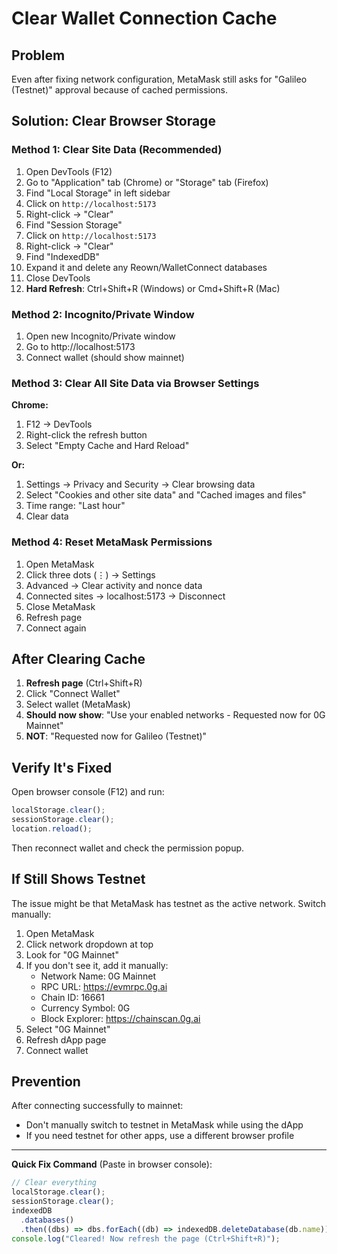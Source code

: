 # Clear Wallet Connection Cache

## Problem

Even after fixing network configuration, MetaMask still asks for "Galileo (Testnet)" approval because of cached permissions.

## Solution: Clear Browser Storage

### Method 1: Clear Site Data (Recommended)

1. Open DevTools (F12)
2. Go to "Application" tab (Chrome) or "Storage" tab (Firefox)
3. Find "Local Storage" in left sidebar
4. Click on `http://localhost:5173`
5. Right-click → "Clear"
6. Find "Session Storage"
7. Click on `http://localhost:5173`
8. Right-click → "Clear"
9. Find "IndexedDB"
10. Expand it and delete any Reown/WalletConnect databases
11. Close DevTools
12. **Hard Refresh**: Ctrl+Shift+R (Windows) or Cmd+Shift+R (Mac)

### Method 2: Incognito/Private Window

1. Open new Incognito/Private window
2. Go to http://localhost:5173
3. Connect wallet (should show mainnet)

### Method 3: Clear All Site Data via Browser Settings

**Chrome:**

1. F12 → DevTools
2. Right-click the refresh button
3. Select "Empty Cache and Hard Reload"

**Or:**

1. Settings → Privacy and Security → Clear browsing data
2. Select "Cookies and other site data" and "Cached images and files"
3. Time range: "Last hour"
4. Clear data

### Method 4: Reset MetaMask Permissions

1. Open MetaMask
2. Click three dots (⋮) → Settings
3. Advanced → Clear activity and nonce data
4. Connected sites → localhost:5173 → Disconnect
5. Close MetaMask
6. Refresh page
7. Connect again

## After Clearing Cache

1. **Refresh page** (Ctrl+Shift+R)
2. Click "Connect Wallet"
3. Select wallet (MetaMask)
4. **Should now show**: "Use your enabled networks - Requested now for 0G Mainnet"
5. **NOT**: "Requested now for Galileo (Testnet)"

## Verify It's Fixed

Open browser console (F12) and run:

```javascript
localStorage.clear();
sessionStorage.clear();
location.reload();
```

Then reconnect wallet and check the permission popup.

## If Still Shows Testnet

The issue might be that MetaMask has testnet as the active network. Switch manually:

1. Open MetaMask
2. Click network dropdown at top
3. Look for "0G Mainnet"
4. If you don't see it, add it manually:
   - Network Name: 0G Mainnet
   - RPC URL: https://evmrpc.0g.ai
   - Chain ID: 16661
   - Currency Symbol: 0G
   - Block Explorer: https://chainscan.0g.ai
5. Select "0G Mainnet"
6. Refresh dApp page
7. Connect wallet

## Prevention

After connecting successfully to mainnet:

- Don't manually switch to testnet in MetaMask while using the dApp
- If you need testnet for other apps, use a different browser profile

---

**Quick Fix Command** (Paste in browser console):

```javascript
// Clear everything
localStorage.clear();
sessionStorage.clear();
indexedDB
  .databases()
  .then((dbs) => dbs.forEach((db) => indexedDB.deleteDatabase(db.name)));
console.log("Cleared! Now refresh the page (Ctrl+Shift+R)");
```
